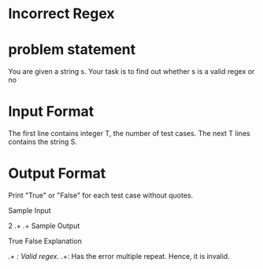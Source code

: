 # Incorrect Regex

# problem statement
You are given a string s.
Your task is to find out whether s is a valid regex or no

# Input Format
The first line contains integer T, the number of test cases.
The next T lines contains the string S.

# Output Format
Print "True" or "False" for each test case without quotes.

Sample Input

2
.*\+
.*+
Sample Output

True
False
Explanation

.*\+ : Valid regex.
.*+: Has the error multiple repeat. Hence, it is invalid.
